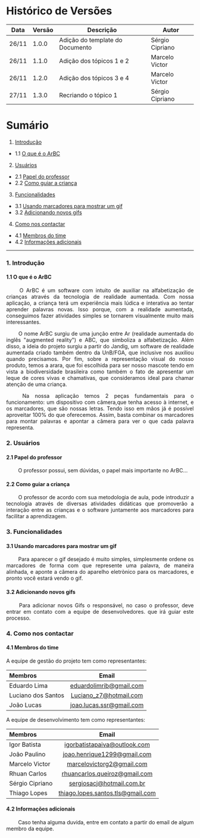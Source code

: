 # Histórico de Versões

Data|Versão|Descrição|Autor
-|-|-|-
26/11|1.0.0|Adição do template do Documento| Sérgio Cipriano|
26/11|1.1.0|Adição dos tópicos 1 e 2| Marcelo Victor|
26/11|1.2.0|Adição dos tópicos 3 e 4| Marcelo Victor|
27/11|1.3.0|Recriando o tópico 1| Sérgio Cipriano|

# Sumário

1. [Introdução](#1)
  - 1.1 [O que é o ArBC](#1_1)
2. [Usuários](#2)
  - 2.1 [Papel do professor](#2_1)
  - 2.2 [Como guiar a criança](#2_2)
3. [Funcionalidades](#3)
  - 3.1 [Usando marcadores para mostrar um gif](#3_1)
  - 3.2 [Adicionando novos gifs](#3_2)
4. [Como nos contactar](#4)
  - 4.1 [Membros do time](#4_1)
  - 4.2 [Informações adicionais](#4_2)
___

### 1. <a name="1">Introdução</a>

#### 1.1 <a name="1_1">O que é o ArBC</a>

<p align="justify"> &emsp;&emsp; O ArBC é um software com intuito de auxiliar na alfabetização de crianças através da tecnologia de realidade aumentada. Com nossa aplicação, a criança terá um experiência mais lúdica e interativa ao tentar aprender palavras novas. Isso porque, com a realidade aumentada, conseguimos fazer atividades simples se tornarem visualmente muito mais interessantes.</p>

<p align="justify"> &emsp;&emsp; O nome ArBC surgiu de uma junção entre Ar (realidade aumentada do inglês "augmented reality") e ABC, que simboliza a alfabetização. Além disso, a ideia do projeto surgiu a partir do Jandig, um software de realidade aumentada criado também dentro da UnB/FGA, que inclusive nos auxiliou quando precisamos. Por fim, sobre a representação visual do nosso produto, temos a arara, que foi escolhida para ser nosso mascote tendo em vista a biodiversidade brasileira como também o fato de apresentar um leque de cores vivas e chamativas, que consideramos ideal para chamar atenção de uma criança.</p>

<p align="justify"> &emsp;&emsp; Na nossa aplicação temos 2 peças fundamentais para o funcionamento: um dispositivo com câmera,que tenha acesso à internet, e os marcadores, que são nossas letras. Tendo isso em mãos já é possível aproveitar 100% do que oferecemos. Assim, basta combinar os marcadores para montar palavras e apontar a câmera para ver o que cada palavra representa. </p>

### 2. <a name="2">Usuários</a>

#### 2.1 <a name="2_1">Papel do professor</a>

<p align="justify"> &emsp;&emsp; O professor possui, sem dúvidas, o papel mais importante no ArBC... </p>

#### 2.2 <a name="2_2">Como guiar a criança</a>

<p align="justify"> &emsp;&emsp; O professor de acordo com sua metodologia de aula, pode introduzir a tecnologia através de diversas
atividades didáticas que promoverão a interação entre as crianças e o software juntamente aos marcadores para facilitar a aprendizagem. </p>

### 3. <a name="3">Funcionalidades</a>

#### 3.1 <a name="3_1">Usando marcadores para mostrar um gif</a>

<p align="justify"> &emsp;&emsp; Para aparecer o gif desejado é muito simples, simplesmente ordene os marcadores de forma com que represente uma palavra,
de maneira alinhada, e aponte a câmera do aparelho eletrònico para os marcadores, e pronto você estará vendo o gif. </p>

#### 3.2 <a name="3_2">Adicionando novos gifs</a>

<p align="justify"> &emsp;&emsp; Para adicionar novos Gifs o responsável, no caso o professor, deve entrar em contato com a equipe de desenvolvedores. que irá guiar este processo. </p>

### 4. <a name="4">Como nos contactar</a>

#### 4.1 <a name="4_1">Membros do time</a>

A equipe de gestão do projeto tem como representantes: 

Membros|Email
|:-|:-:| 
|Eduardo Lima|eduardolimrib@gmail.com|
|Luciano dos Santos|Luciano_z7@hotmail.com|
|João Lucas|joao.lucas.ssr@gmail.com|

A equipe de desenvolvimento tem como representantes: 

Membros|Email
|:-|:-:| 
|Igor Batista|igorbatistapaiva@outlook.com|
|João Paulino|joao.henrique1299@gmail.com|
|Marcelo Victor|marcelovictorg2@gmail.com|
|Rhuan Carlos|rhuancarlos.queiroz@gmail.com|
|Sérgio Cipriano|sergiosacj@hotmail.com.br|
|Thiago Lopes|thiago.lopes.santos.tls@gmail.com|

#### 4.2 <a name="4_2">Informações adicionais</a>

<p align="justify"> &emsp;&emsp; Caso tenha alguma duvida, entre em contato a partir do email de algum membro da equipe. </p>
